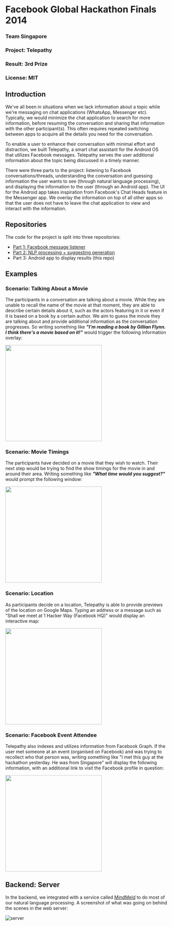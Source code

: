 # Facebook Global Hackathon Finals 2014
### Team Singapore
### Project: Telepathy
### Result: 3rd Prize
### License: MIT

## Introduction
We've all been in situations when we lack information about a topic while we're messaging on chat applications (WhatsApp, Messenger etc). Typically, we would minimize the chat application to search for more information, before resuming the conversation and sharing that information with the other participant(s). This often requires repeated switching between apps to acquire all the details you need for the conversation.

To enable a user to enhance their conversation with minimal effort and distraction, we built Telepathy, a smart chat assistant for the Android OS that utilizes Facebook messages. Telepathy serves the user additional information about the topic being discussed in a timely manner.

There were three parts to the project: listening to Facebook conversations/threads, understanding the conversation and guessing information the user wants to see (through natural language processing), and displaying the information to the user (through an Android app). The UI for the Android app takes inspiration from Facebook's Chat Heads feature in the Messenger app. We overlay the information on top of all other apps so that the user does not have to leave the chat application to view and interact with the information.

## Repositories
The code for the project is split into three repositories:
- [Part 1: Facebook message listener](https://www.github.com/abhilashmurthy/chat-consumer)
- [Part 2: NLP processing + suggesting generation](https://www.github.com/xumx/telepathy)
- Part 3: Android app to display results (this repo)

## Examples
### Scenario: Talking About a Movie
The participants in a conversation are talking about a movie. While they are unable to recall the name of the movie at that moment, they are able to describe certain details about it, such as the actors featuring in it or even if it is based on a book by a certain author. We aim to guess the movie they are talking about and provide additional information as the conversation progresses. So writing something like ***"I'm reading a book by Gillian Flynn. I think there's a movie based on it!"*** would trigger the following information overlay:

<img src="https://raw.githubusercontent.com/sureshs592/fb-finals-team-sg-android/master/readme%20screens/2014-11-14%2022.23.03.png" width="300px"/>

### Scenario: Movie Timings
The participants have decided on a movie that they wish to watch. Their next
step would be trying to find the show timings for the movie in and around
their area. Writing something like ***"What time would you suggest?"*** would prompt the following window:

<img src="https://raw.githubusercontent.com/sureshs592/fb-finals-team-sg-android/master/readme%20screens/2014-11-18%2005.33.02.png" width="300px"/>

### Scenario: Location
As participants decide on a location, Telepathy is able to provide previews of the location on Google Maps. Typing an address or a message such as "Shall we meet at 1 Hacker Way (Facebook HQ)" would display an interactive map:

<img src="https://raw.githubusercontent.com/sureshs592/fb-finals-team-sg-android/master/readme%20screens/2014-11-18%2005.40.46.png" width="300px"/>

### Scenario: Facebook Event Attendee
Telepathy also indexes and utilizes information from Facebook Graph. If the user met someone at an event (organised on Facebook) and was trying to recollect who that person was, writing something like "I met this guy at the hackathon yesterday. He was from Singapore" will display the following information, with an additional link to visit the Facebook profile in question:

<img src="https://raw.githubusercontent.com/sureshs592/fb-finals-team-sg-android/master/readme%20screens/2014-11-18%2005.51.20.png" width="300px"/>

## Backend: Server
In the backend, we integrated with a service called [MindMeld](https://developer.expectlabs.com/) to do most of our natural language processing. A screenshot of what was going on behind the scenes in the web server:

![server](https://raw.githubusercontent.com/sureshs592/fb-finals-team-sg-android/master/readme%20screens/server.jpg)